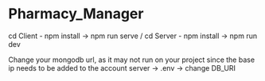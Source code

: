 # Pharmacy_Manager
cd Client - npm install -> npm run serve /
cd Server - npm install -> npm run dev

Change your mongodb url, as it may not run on your project since the base ip needs to be added to the account
server -> .env -> change DB_URI
